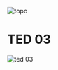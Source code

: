 
![topo](https://user-images.githubusercontent.com/95319831/165428426-0c861cf8-6db8-44ed-8528-588d19bc42aa.png)


# TED 03
![ted 03](https://user-images.githubusercontent.com/95319831/165428735-d8fb6a82-9f6b-459d-a166-1650ea2c21c7.png)
